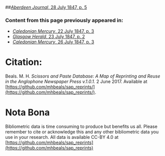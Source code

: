 ##[*Aberdeen Journal*, 28 July 1847, p. 5](https://mhbeals.github.io/sap_html/Aberdeen-Journal/Aberdeen-Journal-28-July-1847-p-5)

### Content from this page previously appeared in:
+ [*Caledonian Mercury*, 22 July 1847, p. 3](https://mhbeals.github.io/sap_html/Caledonian-Mercury/Caledonian-Mercury-22-July-1847-p-3)
+ [*Glasgow Herald*, 23 July 1847, p. 2](https://mhbeals.github.io/sap_html/Glasgow-Herald/Glasgow-Herald-23-July-1847-p-2)
+ [*Caledonian Mercury*, 26 July 1847, p. 3](https://mhbeals.github.io/sap_html/Caledonian-Mercury/Caledonian-Mercury-26-July-1847-p-3)
                    
# Citation: 

Beals. M. H. *Scissors and Paste Database: A Map of Reprinting and Reuse in the Anglophone Newspaper Press v.1.0.1.* 2 June 2017. Available at [https://github.com/mhbeals/sap_reprints/](https://github.com/mhbeals/sap_reprints/). 
                    
# Nota Bona

Bibliometric data is time consuming to produce but benefits us all. Please remember to cite or acknowledge this and any other bibliometric data you use in your research. All data is available CC-BY 4.0 at [https://github.com/mhbeals/sap_reprints](https://github.com/mhbeals/sap_reprints)